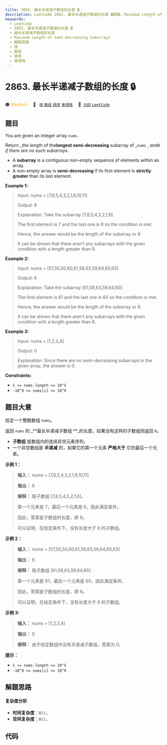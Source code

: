 ```yaml
---
title: 2863. 最长半递减子数组的长度 🔒
description: LeetCode 2863. 最长半递减子数组的长度 🔒题解，Maximum Length of Semi-Decreasing Subarrays，包含解题思路、复杂度分析以及完整的 JavaScript 代码实现。
keywords:
  - LeetCode
  - 2863. 最长半递减子数组的长度 🔒
  - 最长半递减子数组的长度
  - Maximum Length of Semi-Decreasing Subarrays
  - 解题思路
  - 栈
  - 数组
  - 排序
  - 单调栈
---
```


# 2863. 最长半递减子数组的长度 🔒

🟠 <font color=#ffb800>Medium</font>&emsp; 🔖&ensp; [`栈`](/tag/stack.md) [`数组`](/tag/array.md) [`排序`](/tag/sorting.md) [`单调栈`](/tag/monotonic-stack.md)&emsp; 🔗&ensp;[`力扣`](https://leetcode.cn/problems/maximum-length-of-semi-decreasing-subarrays) [`LeetCode`](https://leetcode.com/problems/maximum-length-of-semi-decreasing-subarrays)

## 题目

You are given an integer array `nums`.

Return _the length of the**longest semi-decreasing** subarray of _`nums` _,
and_`0` _if there are no such subarrays._

  * A **subarray** is a contiguous non-empty sequence of elements within an array.
  * A non-empty array is **semi-decreasing** if its first element is **strictly greater** than its last element.



**Example 1:**

> Input: nums = [7,6,5,4,3,2,1,6,10,11]
> 
> Output: 8
> 
> Explanation: Take the subarray [7,6,5,4,3,2,1,6].
> 
> The first element is 7 and the last one is 6 so the condition is met.
> 
> Hence, the answer would be the length of the subarray or 8.
> 
> It can be shown that there aren't any subarrays with the given condition with a length greater than 8.

**Example 2:**

> Input: nums = [57,55,50,60,61,58,63,59,64,60,63]
> 
> Output: 6
> 
> Explanation: Take the subarray [61,58,63,59,64,60].
> 
> The first element is 61 and the last one is 60 so the condition is met.
> 
> Hence, the answer would be the length of the subarray or 6.
> 
> It can be shown that there aren't any subarrays with the given condition with a length greater than 6.

**Example 3:**

> Input: nums = [1,2,3,4]
> 
> Output: 0
> 
> Explanation: Since there are no semi-decreasing subarrays in the given array, the answer is 0.

**Constraints:**

  * `1 <= nums.length <= 10^5`
  * `-10^9 <= nums[i] <= 10^9`


## 题目大意

给定一个整数数组 `nums`。

返回 `nums` 的 _**最长半递减子数组  **_的长度，如果没有这样的子数组则返回 `0`。

  * **子数组** 是数组内的连续非空元素序列。
  * 一个非空数组是 **半递减** 的，如果它的第一个元素 **严格大于** 它的最后一个元素。



**示例 1：**

> 
> 
> 
> 
> 
> **输入：** nums = [7,6,5,4,3,2,1,6,10,11]
> 
> **输出：** 8
> 
> **解释：** 取子数组 [7,6,5,4,3,2,1,6]。
> 
> 第一个元素是 7，最后一个元素是 6，因此满足条件。
> 
> 因此，答案是子数组的长度，即 8。
> 
> 可以证明，在给定条件下，没有长度大于 8 的子数组。
> 
> 

**示例 2：**

> 
> 
> 
> 
> 
> **输入：** nums = [57,55,50,60,61,58,63,59,64,60,63]
> 
> **输出：** 6
> 
> **解释：** 取子数组 [61,58,63,59,64,60].
> 
> 第一个元素是 61，最后一个元素是 60，因此满足条件。
> 
> 因此，答案是子数组的长度，即 6。
> 
> 可以证明，在给定条件下，没有长度大于 6 的子数组。
> 
> 

**示例 3:**

> 
> 
> 
> 
> 
> **输入：** nums = [1,2,3,4]
> 
> **输出：** 0
> 
> **解释：** 由于给定数组中没有半递减子数组，答案为 0。
> 
> 



**提示：**

  * `1 <= nums.length <= 10^5`
  * `-10^9 <= nums[i] <= 10^9`


## 解题思路

#### 复杂度分析

- **时间复杂度**：`O()`，
- **空间复杂度**：`O()`，

## 代码

```javascript

```